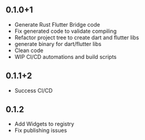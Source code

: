 ## 0.1.0+1

- Generate Rust Flutter Bridge code
- Fix generated code to validate compiling
- Refactor project tree to create dart and flutter libs
- generate binary for dart/flutter libs
- Clean code
- WIP CI/CD automations and build scripts

## 0.1.1+2

- Success CI/CD

## 0.1.2

- Add Widgets to registry
- Fix publishing issues
